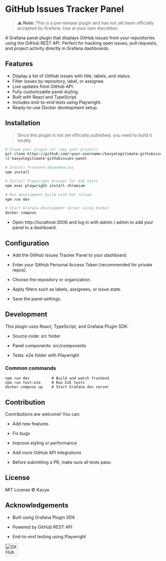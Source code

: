 # GitHub Issues Tracker Panel

> ⚠️ **Note:** This is a pre-release plugin and has not yet been officially accepted by Grafana. Use at your own discretion.

A Grafana panel plugin that displays GitHub issues from your repositories using the GitHub REST API. Perfect for tracking open issues, pull requests, and project activity directly in Grafana dashboards.

## Features

- Display a list of GitHub issues with title, labels, and status.
- Filter issues by repository, label, or assignee.
- Live updates from GitHub API.
- Fully customizable panel styling.
- Built with React and TypeScript.
- Includes end-to-end tests using Playwright.
- Ready-to-use Docker development setup.


## Installation

> Since this plugin is not yet officially published, you need to build it locally.

```bash
# Clone your plugin (or copy your project)
git clone https://github.com/<your-username>/kavyalegitimate-githubissues-panel.git
cd kavyalegitimate-githubissues-panel

# Install frontend dependencies
npm install

# Install Playwright browser for E2E tests
npm exec playwright install chromium

# Run development build with hot reload
npm run dev

# Start Grafana development server using Docker
docker compose 
```

- Open http://localhost:3000
 and log in with admin / admin to add your panel to a dashboard.

## Configuration

- Add the GitHub Issues Tracker Panel to your dashboard.

- Enter your GitHub Personal Access Token (recommended for private repos).

- Choose the repository or organization.

- Apply filters such as labels, assignees, or issue state.

- Save the panel settings.

## Development

This plugin uses React, TypeScript, and Grafana Plugin SDK:

- Source code: src folder

- Panel components: src/components

- Tests: e2e folder with Playwright


### Common commands
```
npm run dev          # Build and watch frontend
npm run test:e2e     # Run E2E tests
docker compose up    # Start Grafana dev server
```

## Contribution

Contributions are welcome! You can:

- Add new features

- Fix bugs

- Improve styling or performance

- Add more GitHub API integrations

- Before submitting a PR, make sure all tests pass:


## License

MIT License © Kavya

## Acknowledgements

- Built using Grafana Plugin SDK

- Powered by GitHub REST API

- End-to-end testing using Playwright

<a href="https://github.com/anglerfishlyy/github-issues-panel" target="_blank">
  <img src="https://github.githubassets.com/images/modules/logos_page/GitHub-Mark.png" width="40" height="40" alt="GitHub"/>
</a>